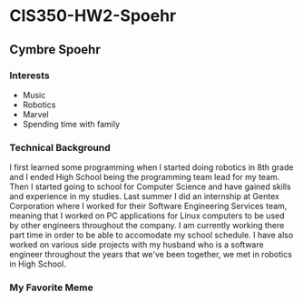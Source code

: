 # CIS350-HW2-Spoehr

## Cymbre Spoehr
### Interests
* Music
* Robotics
* Marvel
* Spending time with family
### Technical Background
I first learned some programming when I started doing robotics in 8th grade and I ended High School being the programming team lead for my team. Then I started going to school for Computer Science and have gained skills and experience in my studies. Last summer I did an internship at Gentex Corporation where I worked for their Software Engineering Services team, meaning that I worked on PC applications for Linux computers to be used by other engineers throughout the company. I am currently working there part time in order to be able to accomodate my school schedule. I have also worked on various side projects with my husband who is a software engineer throughout the years that we've been together, we met in robotics in High School.

### My Favorite Meme

